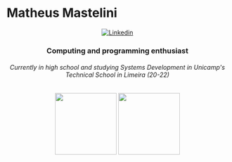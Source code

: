 # Matheus Mastelini

<p align="center">
  <a href="https://www.linkedin.com/in/matheus-mastelini-9a92691b7/">
    <img src="https://img.shields.io/badge/linkedin-%230077B5.svg?&style=for-the-badge&logo=linkedin&logoColor=white" alt="Linkedin">
  </a>
</p>

<h3 align="center">Computing and programming enthusiast</h3>
<h6 align="center">Currently in high school and studying Systems Development in Unicamp's Technical School in Limeira (20-22)</h6>

<div align="center">
  <img height="140em" src="https://github-readme-stats.vercel.app/api?username=Amazing512&show_icons=true&theme=dark&count_private=true"/>
  <img height="140em" src="https://github-readme-stats.vercel.app/api/top-langs/?username=Amazing512&layout=compact&theme=dark"/>
</div>
